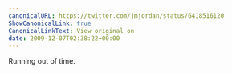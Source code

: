 ```yaml
---
canonicalURL: https://twitter.com/jmjordan/status/6418516120
ShowCanonicalLink: true
CanonicalLinkText: View original on
date: 2009-12-07T02:38:22+00:00
---
```

Running out of time.